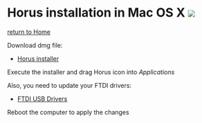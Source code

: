 # Horus installation in Mac OS X ![][macosx-logo]

[return to Home](../../README.md)

Download dmg file:
* [Horus installer](http://storage.googleapis.com/bq-horus/releases/Horus_0.1.2.dmg)

Execute the installer and drag Horus icon into *Applications*

Also, you need to update your FTDI drivers:
* [FTDI USB Drivers](http://www.ftdichip.com/Drivers/VCP/MacOSX/FTDIUSBSerialDriver_v2_3.dmg)

Reboot the computer to apply the changes

[macosx-logo]: ../images/macosx.png